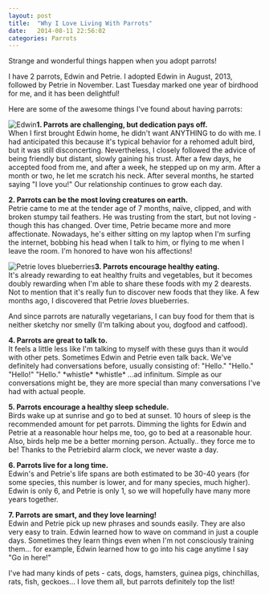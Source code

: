 ```yaml
---
layout: post
title:  "Why I Love Living With Parrots"
date:   2014-08-11 22:56:02
categories: Parrots
---
```

Strange and wonderful things happen when you adopt parrots! 

I have 2 parrots, Edwin and Petrie. I adopted Edwin in August, 2013, followed by Petrie in November. Last Tuesday marked one year of birdhood for me, and it has been delightful!

Here are some of the awesome things I've found about having parrots:

<img src="/images/blog/parrots/edwin.jpg" alt="Edwin" class="alignleft" />**1. Parrots are challenging, but dedication pays off.**<br />When I first brought Edwin home, he didn't want ANYTHING to do with me. I had anticipated this because it's typical behavior for a rehomed adult bird, but it was still disconcerting. Nevertheless, I closely followed the advice of being friendly but distant, slowly gaining his trust. After a few days, he accepted food from me, and after a week, he stepped up on my arm. After a month or two, he let me scratch his neck. After several months, he started saying "I love you!" Our relationship continues to grow each day.

**2. Parrots can be the most loving creatures on earth.**<br />Petrie came to me at the tender age of 7 months, naïve, clipped, and with broken stumpy tail feathers. He was trusting from the start, but not loving - though this has changed. Over time, Petrie became more and more affectionate. Nowadays, he's either sitting on my laptop when I'm surfing the internet, bobbing his head when I talk to him, or flying to me when I leave the room. I'm honored to have won his affections!

<img src="/images/blog/parrots/petrie.jpg" alt="Petrie loves blueberries" class="alignright" />**3. Parrots encourage healthy eating.**<br />It's already rewarding to eat healthy fruits and vegetables, but it becomes doubly rewarding when I'm able to share these foods with my 2 dearests. Not to mention that it's really fun to discover new foods that they like. A few months ago, I discovered that Petrie _loves_ blueberries.

And since parrots are naturally vegetarians, I can buy food for them that is neither sketchy nor smelly (I'm talking about you, dogfood and catfood).

**4. Parrots are great to talk to.**<br />It feels a little less like I'm talking to myself with these guys than it would with other pets. Sometimes Edwin and Petrie even talk back. We've definitely had conversations before, usually consisting of: "Hello." "Hello." "Hello!" "Hello." \*whistle\* \*whistle\* ...ad infinitum. Simple as our conversations might be, they are more special than many conversations I've had with actual people.

**5. Parrots encourage a healthy sleep schedule.**<br />Birds wake up at sunrise and go to bed at sunset. 10 hours of sleep is the recommended amount for pet parrots. Dimming the lights for Edwin and Petrie at a reasonable hour helps me, too, go to bed at a reasonable hour. Also, birds help me be a better morning person. Actually.. they force me to be! Thanks to the Petriebird alarm clock, we never waste a day.

**6. Parrots live for a long time.**<br />Edwin's and Petrie's life spans are both estimated to be 30-40 years (for some species, this number is lower, and for many species, much higher). Edwin is only 6, and Petrie is only 1, so we will hopefully have many more years together.

**7. Parrots are smart, and they love learning!**<br />Edwin and Petrie pick up new phrases and sounds easily. They are also very easy to train. Edwin learned how to wave on command in just a couple days. Sometimes they learn things even when I'm not consciously training them... for example, Edwin learned how to go into his cage anytime I say "Go in here!"

I've had many kinds of pets - cats, dogs, hamsters, guinea pigs, chinchillas, rats, fish, geckoes... I love them all, but parrots definitely top the list!